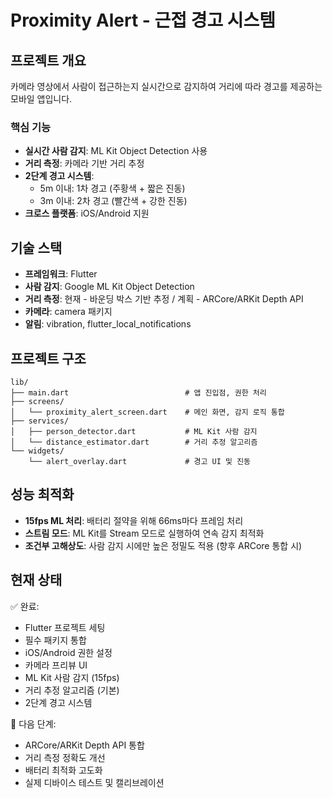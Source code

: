 # Proximity Alert - 근접 경고 시스템

## 프로젝트 개요

카메라 영상에서 사람이 접근하는지 실시간으로 감지하여 거리에 따라 경고를 제공하는 모바일 앱입니다.

### 핵심 기능
- **실시간 사람 감지**: ML Kit Object Detection 사용
- **거리 측정**: 카메라 기반 거리 추정
- **2단계 경고 시스템**:
  - 5m 이내: 1차 경고 (주황색 + 짧은 진동)
  - 3m 이내: 2차 경고 (빨간색 + 강한 진동)
- **크로스 플랫폼**: iOS/Android 지원

## 기술 스택

- **프레임워크**: Flutter
- **사람 감지**: Google ML Kit Object Detection
- **거리 측정**: 현재 - 바운딩 박스 기반 추정 / 계획 - ARCore/ARKit Depth API
- **카메라**: camera 패키지
- **알림**: vibration, flutter_local_notifications

## 프로젝트 구조

```
lib/
├── main.dart                          # 앱 진입점, 권한 처리
├── screens/
│   └── proximity_alert_screen.dart    # 메인 화면, 감지 로직 통합
├── services/
│   ├── person_detector.dart           # ML Kit 사람 감지
│   └── distance_estimator.dart        # 거리 추정 알고리즘
└── widgets/
    └── alert_overlay.dart             # 경고 UI 및 진동
```

## 성능 최적화

- **15fps ML 처리**: 배터리 절약을 위해 66ms마다 프레임 처리
- **스트림 모드**: ML Kit를 Stream 모드로 실행하여 연속 감지 최적화
- **조건부 고해상도**: 사람 감지 시에만 높은 정밀도 적용 (향후 ARCore 통합 시)

## 현재 상태

✅ 완료:
- Flutter 프로젝트 세팅
- 필수 패키지 통합
- iOS/Android 권한 설정
- 카메라 프리뷰 UI
- ML Kit 사람 감지 (15fps)
- 거리 추정 알고리즘 (기본)
- 2단계 경고 시스템

🔄 다음 단계:
- ARCore/ARKit Depth API 통합
- 거리 측정 정확도 개선
- 배터리 최적화 고도화
- 실제 디바이스 테스트 및 캘리브레이션
